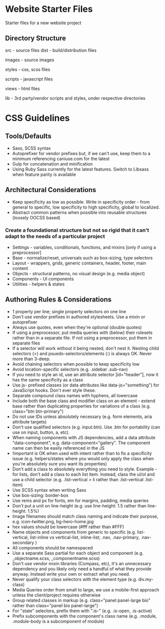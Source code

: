# Website Starter Files

Starter files for a new website project

## Directory Structure

src - source files
dist - build/distribution files

images - source images

styles - css, scss files

scripts - javascript files

views - html files

lib - 3rd party/vendor scripts and styles, under respective directories

# CSS Guidelines

## Tools/Defaults

* Sass, SCSS syntax
* Autoprefixer for vendor prefixes but, if we can't use, keep them to a minimum referencing caniuse.com for the latest
* Gulp for concatenation and minification
* Using Ruby Sass currently for the latest features. Switch to Libsass when feature parity is available

## Architectural Considerations

* Keep specificity as low as possible. Write in specificity order - from general to specific, low specificity to high specificity, global to localized.
* Abstract common patterns when possible into reusable structures (loosely OOCSS based)

### Create a foundational structure but not so rigid that it can't adapt to the needs of a particular project 

* Settings - variables, conditionals, functions, and mixins [only if using a preprocessor]
* Base - normalize/reset, universals such as box-sizing, type selectors
* Layout - wrappers, grids, generic containers, header, footer, main content
* Objects - structural patterns, no visual design (e.g. media object)
* Components - UI components
* Utilities - helpers & states

## Authoring Rules & Considerations

* 1 property per line; single property selectors on one line
* Don't use vendor prefixes in authored stylesheets. Use a mixin or autoprefixer
* Always use quotes, even when they're optional (double quotes)
* If using a preprocessor, put media queries with (below) their rulesets rather than in a separate file. If not using a preprocessor, put them in separate files
* If a selector will work without it being nested, don't nest it. Nesting child selectors (>) and psuedo-selectors/elements (:) is always OK. Never more than 3-deep.
* Avoid chaining selectors when possible to keep specificity low
* Avoid location-specific selectors (e.g. .sidebar .sub-nav)
* If you need to style an id, use an attribute selector [id="header"], now it has the same specificity as a class
* Use js- prefixed classes (or data attributes like data-js="something") for JavaScript hooks. Don't ever style these.
* Separate compound class names with hyphens, all lowercase
* Include both the base class and modifier class on an element - extend base rather than duplicating properties for variations of a class (e.g. class="btn btn-primary")
* Do not use IDs unless absolutely necessary (e.g. form elements, aria attribute targets)
* Don't use qualified selectors (e.g. input.btn). Use .btn for portability (can use on input, button, a, etc).
* When naming components with JS dependencies, add a data attribute "data-component", e.g. data-component="gallery". The component name can then be easily referenced in the JS
* !important is OK when used with intent rather than to fix a specificity issue (e.g. helpers/states where you would only apply the class when you're absolutely sure you want its properties)
* Don't add a class to absolutely everything you need to style. Example - for lists, don't add a class to each list item. Instead, class the ul/ol and use a child selector (e.g. .list-vertical > li rather than .list-vertical .list-item) 
* Use SCSS syntax when writing Sass
* Use box-sizing: border-box
* Use rems and px for fonts, em for margins, padding, media queries
* Don't put a unit on line-height (e.g. use line-height: 1.5 rather than line-height: 1.5%)
* Image filenames should match class naming and indicate their purpose, e.g. icon-twitter.png, bg-hero-home.jpg
* hex values should be lowercase (#fff rather than #FFF)
* Name objects and components from generic to specific (e.g. list-vertical, list-inline vs vertical-list, inline-list; .nav, .nav-primary, .nav-secondary )
* All components should be namespaced
* Use a separate Sass partial for each object and component (e.g. _objectname.scss, _componentname.scss)
* Don't use vendor mixin libraries (Compass, etc), it's an unnecessary dependency and you likely only need a handful of what they provide anyway. Instead write your own or extract what you need.
* Never qualify your class selectors with the element type (e.g. div.my-class) 
* Media Queries order from small to large, we use a mobile-first approach unless the client/project requires otherwise 
* Group related classes in markup (e.g. class="panel panel-large bio" rather than class="panel bio panel-large")
* For "state" selectors, prefix them with ".is-" (e.g. .is-open, .is-active)
* Prefix subcomponents with the component's class name (e.g. .module, .module-body is a subcomponent of module)